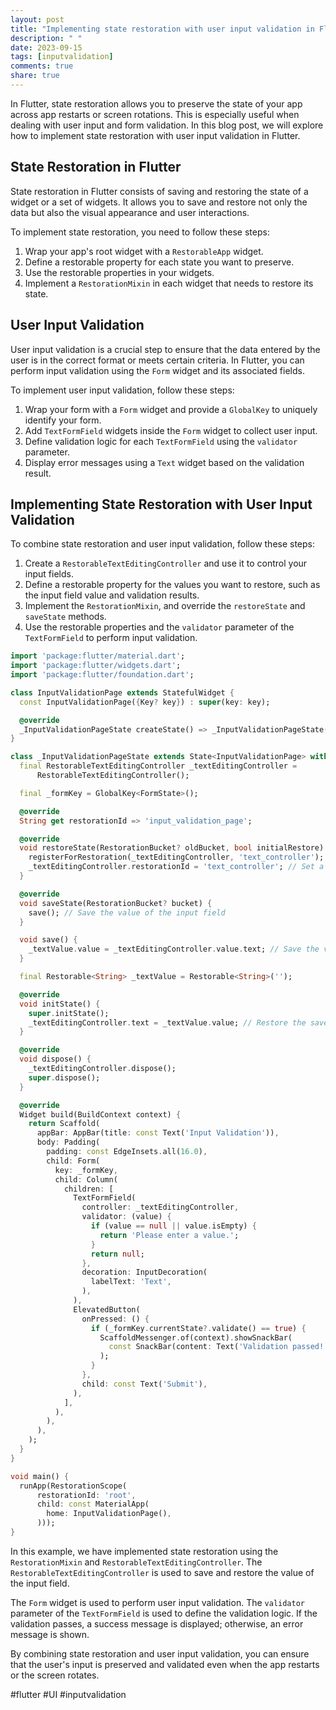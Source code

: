 ```yaml
---
layout: post
title: "Implementing state restoration with user input validation in Flutter"
description: " "
date: 2023-09-15
tags: [inputvalidation]
comments: true
share: true
---
```


In Flutter, state restoration allows you to preserve the state of your app across app restarts or screen rotations. This is especially useful when dealing with user input and form validation. In this blog post, we will explore how to implement state restoration with user input validation in Flutter.

## State Restoration in Flutter

State restoration in Flutter consists of saving and restoring the state of a widget or a set of widgets. It allows you to save and restore not only the data but also the visual appearance and user interactions.

To implement state restoration, you need to follow these steps:

1. Wrap your app's root widget with a `RestorableApp` widget.
2. Define a restorable property for each state you want to preserve.
3. Use the restorable properties in your widgets.
4. Implement a `RestorationMixin` in each widget that needs to restore its state.

## User Input Validation

User input validation is a crucial step to ensure that the data entered by the user is in the correct format or meets certain criteria. In Flutter, you can perform input validation using the `Form` widget and its associated fields.

To implement user input validation, follow these steps:

1. Wrap your form with a `Form` widget and provide a `GlobalKey` to uniquely identify your form.
2. Add `TextFormField` widgets inside the `Form` widget to collect user input.
3. Define validation logic for each `TextFormField` using the `validator` parameter.
4. Display error messages using a `Text` widget based on the validation result.

## Implementing State Restoration with User Input Validation

To combine state restoration and user input validation, follow these steps:

1. Create a `RestorableTextEditingController` and use it to control your input fields.
2. Define a restorable property for the values you want to restore, such as the input field value and validation results.
3. Implement the `RestorationMixin`, and override the `restoreState` and `saveState` methods.
4. Use the restorable properties and the `validator` parameter of the `TextFormField` to perform input validation.

```dart
import 'package:flutter/material.dart';
import 'package:flutter/widgets.dart';
import 'package:flutter/foundation.dart';

class InputValidationPage extends StatefulWidget {
  const InputValidationPage({Key? key}) : super(key: key);

  @override
  _InputValidationPageState createState() => _InputValidationPageState();
}

class _InputValidationPageState extends State<InputValidationPage> with RestorationMixin {
  final RestorableTextEditingController _textEditingController =
      RestorableTextEditingController();

  final _formKey = GlobalKey<FormState>();

  @override
  String get restorationId => 'input_validation_page';

  @override
  void restoreState(RestorationBucket? oldBucket, bool initialRestore) {
    registerForRestoration(_textEditingController, 'text_controller'); // Restore the text controller
    _textEditingController.restorationId = 'text_controller'; // Set a unique restoration ID
  }

  @override
  void saveState(RestorationBucket? bucket) {
    save(); // Save the value of the input field
  }

  void save() {
    _textValue.value = _textEditingController.value.text; // Save the value for restoration
  }

  final Restorable<String> _textValue = Restorable<String>('');

  @override
  void initState() {
    super.initState();
    _textEditingController.text = _textValue.value; // Restore the saved value
  }

  @override
  void dispose() {
    _textEditingController.dispose();
    super.dispose();
  }

  @override
  Widget build(BuildContext context) {
    return Scaffold(
      appBar: AppBar(title: const Text('Input Validation')),
      body: Padding(
        padding: const EdgeInsets.all(16.0),
        child: Form(
          key: _formKey,
          child: Column(
            children: [
              TextFormField(
                controller: _textEditingController,
                validator: (value) {
                  if (value == null || value.isEmpty) {
                    return 'Please enter a value.';
                  }
                  return null;
                },
                decoration: InputDecoration(
                  labelText: 'Text',
                ),
              ),
              ElevatedButton(
                onPressed: () {
                  if (_formKey.currentState?.validate() == true) {
                    ScaffoldMessenger.of(context).showSnackBar(
                      const SnackBar(content: Text('Validation passed!')),
                    );
                  }
                },
                child: const Text('Submit'),
              ),
            ],
          ),
        ),
      ),
    );
  }
}

void main() {
  runApp(RestorationScope(
      restorationId: 'root',
      child: const MaterialApp(
        home: InputValidationPage(),
      )));
}
```

In this example, we have implemented state restoration using the `RestorationMixin` and `RestorableTextEditingController`. The `RestorableTextEditingController` is used to save and restore the value of the input field.

The `Form` widget is used to perform user input validation. The `validator` parameter of the `TextFormField` is used to define the validation logic. If the validation passes, a success message is displayed; otherwise, an error message is shown.

By combining state restoration and user input validation, you can ensure that the user's input is preserved and validated even when the app restarts or the screen rotates.

#flutter #UI #inputvalidation